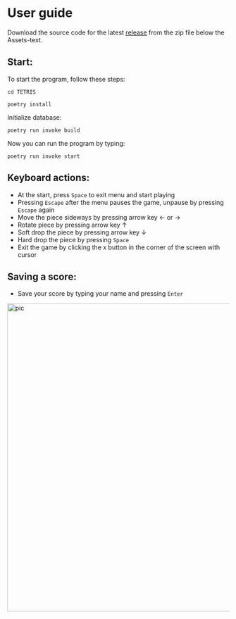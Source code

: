 # User guide
Download the source code for the latest [release](https://github.com/KalleHahl/ot-harjoitustyo/releases/tag/Week6) from the zip file below the Assets-text.
## Start:
To start the program, follow these steps:

```cd TETRIS```

```poetry install```

Initialize database:

```poetry run invoke build```

Now you can run the program by typing:

```poetry run invoke start```

## Keyboard actions:
- At the start, press ```Space``` to exit menu and start playing
- Pressing ```Escape``` after the menu pauses the game, unpause by pressing ```Escape``` again
- Move the piece sideways by pressing arrow key &#8592; or &#8594;
- Rotate piece by pressing arrow key &#8593;
- Soft drop the piece by pressing arrow key &#8595;
- Hard drop the piece by pressing ```Space```
- Exit the game by clicking the x button in the corner of the screen with cursor

## Saving a score:
- Save your score by typing your name and pressing ```Enter```

<img src=https://github.com/KalleHahl/ot-harjoitustyo/blob/main/documentation/pictures/Game_over.png alt='pic' width='600' height='700'>

